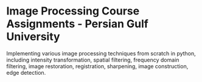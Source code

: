 # Image Processing Course Assignments - Persian Gulf University

Implementing various image processing techniques from scratch in python, including intensity transformation, spatial filtering, frequency domain filtering, image restoration, registration, sharpening, image construction, edge detection.

